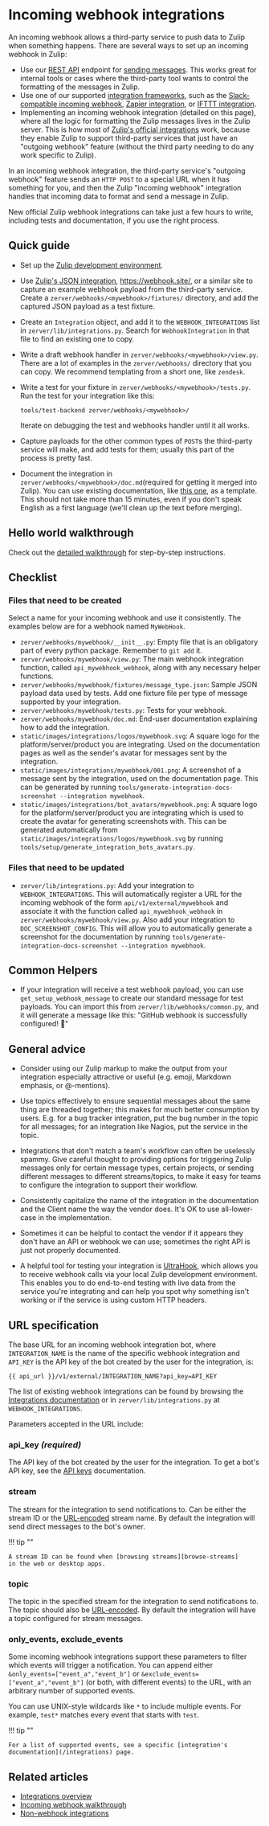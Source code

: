 # Incoming webhook integrations

An incoming webhook allows a third-party service to push data to Zulip when
something happens. There are several ways to set up an incoming webhook in
Zulip:

* Use our [REST API](/api/rest) endpoint for [sending
  messages](/api/send-message).  This works great for internal tools
  or cases where the third-party tool wants to control the formatting
  of the messages in Zulip.
* Use one of our supported [integration
  frameworks](/integrations/meta-integration), such as the
  [Slack-compatible incoming webhook](/integrations/doc/slack_incoming),
  [Zapier integration](/integrations/doc/zapier), or
  [IFTTT integration](/integrations/doc/ifttt).
* Implementing an incoming webhook integration (detailed on this page),
  where all the logic for formatting the Zulip messages lives in the
  Zulip server.  This is how most of [Zulip's official
  integrations](/integrations/) work, because they enable Zulip to
  support third-party services that just have an "outgoing webhook"
  feature (without the third party needing to do any work specific to
  Zulip).

In an incoming webhook integration, the third-party service's
"outgoing webhook" feature sends an `HTTP POST` to a special URL when
it has something for you, and then the Zulip "incoming webhook"
integration handles that incoming data to format and send a message in
Zulip.

New official Zulip webhook integrations can take just a few hours to
write, including tests and documentation, if you use the right
process.

## Quick guide

* Set up the
  [Zulip development environment](https://zulip.readthedocs.io/en/latest/development/overview.html).

* Use [Zulip's JSON integration](/integrations/doc/json),
  <https://webhook.site/>, or a similar site to capture an example
  webhook payload from the third-party service. Create a
  `zerver/webhooks/<mywebhook>/fixtures/` directory, and add the
  captured JSON payload as a test fixture.

* Create an `Integration` object, and add it to the `WEBHOOK_INTEGRATIONS`
  list in `zerver/lib/integrations.py`. Search for `WebhookIntegration` in that
  file to find an existing one to copy.

* Write a draft webhook handler in `zerver/webhooks/<mywebhook>/view.py`. There
  are a lot of examples in the `zerver/webhooks/` directory that you can copy.
  We recommend templating from a short one, like `zendesk`.

* Write a test for your fixture in `zerver/webhooks/<mywebhook>/tests.py`.
  Run the test for your integration like this:

    ```
    tools/test-backend zerver/webhooks/<mywebhook>/
    ```

    Iterate on debugging the test and webhooks handler until it all
    works.

* Capture payloads for the other common types of `POST`s the third-party
  service will make, and add tests for them; usually this part of the
  process is pretty fast.

* Document the integration in `zerver/webhooks/<mywebhook>/doc.md`(required for
  getting it merged into Zulip). You can use existing documentation, like
  [this one](https://raw.githubusercontent.com/zulip/zulip/main/zerver/webhooks/github/doc.md),
  as a template. This should not take more than 15 minutes, even if you don't speak English
  as a first language (we'll clean up the text before merging).

## Hello world walkthrough

Check out the [detailed walkthrough](incoming-webhooks-walkthrough) for step-by-step
instructions.

## Checklist

### Files that need to be created

Select a name for your incoming webhook and use it consistently. The examples
below are for a webhook named `MyWebHook`.

* `zerver/webhooks/mywebhook/__init__.py`: Empty file that is an obligatory
   part of every python package.  Remember to `git add` it.
* `zerver/webhooks/mywebhook/view.py`: The main webhook integration function,
  called `api_mywebhook_webhook`, along with any necessary helper functions.
* `zerver/webhooks/mywebhook/fixtures/message_type.json`: Sample JSON payload data
  used by tests. Add one fixture file per type of message supported by your
  integration.
* `zerver/webhooks/mywebhook/tests.py`: Tests for your webhook.
* `zerver/webhooks/mywebhook/doc.md`: End-user documentation explaining
  how to add the integration.
* `static/images/integrations/logos/mywebhook.svg`: A square logo for the
  platform/server/product you are integrating. Used on the documentation
  pages as well as the sender's avatar for messages sent by the integration.
* `static/images/integrations/mywebhook/001.png`: A screenshot of a message
  sent by the integration, used on the documentation page. This can be
  generated by running `tools/generate-integration-docs-screenshot --integration mywebhook`.
* `static/images/integrations/bot_avatars/mywebhook.png`: A square logo for the
  platform/server/product you are integrating which is used to create the avatar
  for generating screenshots with. This can be generated automatically from
  `static/images/integrations/logos/mywebhook.svg` by running
  `tools/setup/generate_integration_bots_avatars.py`.

### Files that need to be updated

* `zerver/lib/integrations.py`: Add your integration to
  `WEBHOOK_INTEGRATIONS`. This will automatically register a
  URL for the incoming webhook of the form `api/v1/external/mywebhook` and
  associate it with the function called `api_mywebhook_webhook` in
  `zerver/webhooks/mywebhook/view.py`. Also add your integration to
  `DOC_SCREENSHOT_CONFIG`. This will allow you to automatically generate
  a screenshot for the documentation by running
  `tools/generate-integration-docs-screenshot --integration mywebhook`.

## Common Helpers

* If your integration will receive a test webhook payload, you can use
  `get_setup_webhook_message` to create our standard message for test payloads.
  You can import this from `zerver/lib/webhooks/common.py`, and it will generate
  a message like this: "GitHub webhook is successfully configured! 🎉"

## General advice

* Consider using our Zulip markup to make the output from your
  integration especially attractive or useful (e.g. emoji, Markdown
  emphasis, or @-mentions).

* Use topics effectively to ensure sequential messages about the same
  thing are threaded together; this makes for much better consumption
  by users.  E.g. for a bug tracker integration, put the bug number in
  the topic for all messages; for an integration like Nagios, put the
  service in the topic.

* Integrations that don't match a team's workflow can often be
  uselessly spammy.  Give careful thought to providing options for
  triggering Zulip messages only for certain message types, certain
  projects, or sending different messages to different streams/topics,
  to make it easy for teams to configure the integration to support
  their workflow.

* Consistently capitalize the name of the integration in the
  documentation and the Client name the way the vendor does.  It's OK
  to use all-lower-case in the implementation.

* Sometimes it can be helpful to contact the vendor if it appears they
  don't have an API or webhook we can use; sometimes the right API
  is just not properly documented.

* A helpful tool for testing your integration is
  [UltraHook](http://www.ultrahook.com/), which allows you to receive webhook
  calls via your local Zulip development environment. This enables you to do end-to-end
  testing with live data from the service you're integrating and can help you
  spot why something isn't working or if the service is using custom HTTP
  headers.

## URL specification

The base URL for an incoming webhook integration bot, where
`INTEGRATION_NAME` is the name of the specific webhook integration and
`API_KEY` is the API key of the bot created by the user for the
integration, is:

```
{{ api_url }}/v1/external/INTEGRATION_NAME?api_key=API_KEY
```

The list of existing webhook integrations can be found by browsing the
[Integrations documentation](/integrations/) or in
`zerver/lib/integrations.py` at `WEBHOOK_INTEGRATIONS`.

Parameters accepted in the URL include:

### api_key *(required)*

The API key of the bot created by the user for the integration. To get a
bot's API key, see the [API keys](/api/api-keys) documentation.

### stream

The stream for the integration to send notifications to. Can be either
the stream ID or the [URL-encoded][url-encoder] stream name. By default
the integration will send direct messages to the bot's owner.

!!! tip ""

    A stream ID can be found when [browsing streams][browse-streams]
    in the web or desktop apps.

### topic

The topic in the specified stream for the integration to send
notifications to. The topic should also be [URL-encoded][url-encoder].
By default the integration will have a topic configured for stream
messages.

### only_events, exclude_events

Some incoming webhook integrations support these parameters to filter
which events will trigger a notification. You can append either
`&only_events=["event_a","event_b"]` or
`&exclude_events=["event_a","event_b"]` (or both, with different events)
to the URL, with an arbitrary number of supported events.

You can use UNIX-style wildcards like `*` to include multiple events.
For example, `test*` matches every event that starts with `test`.

!!! tip ""

    For a list of supported events, see a specific [integration's
    documentation](/integrations) page.

[browse-streams]: /help/introduction-to-channels#browse-and-subscribe-to-channels
[add-bot]: /help/add-a-bot-or-integration
[url-encoder]: https://www.urlencoder.org/

## Related articles

* [Integrations overview](/api/integrations-overview)
* [Incoming webhook walkthrough](/api/incoming-webhooks-walkthrough)
* [Non-webhook integrations](/api/non-webhook-integrations)
